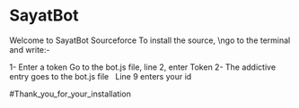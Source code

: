 # SayatBot

Welcome to SayatBot Sourceforce
To install the source, \ngo to the terminal and write:-


1- Enter a token
    Go to the bot.js file, line 2, enter Token
2- The addictive entry goes to the bot.js file
    Line 9 enters your id

#Thank_you_for_your_installation
